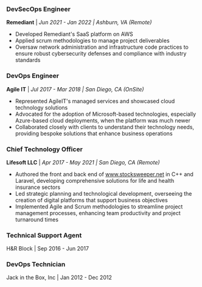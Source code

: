 ### DevSecOps Engineer
**Remediant** | *Jun 2021 - Jan 2022 | Ashburn, VA (Remote)*

- Developed Remediant's SaaS platform on AWS
- Applied scrum methodologies to manage project deliverables
- Oversaw network administration and infrastructure code practices to ensure robust cybersecurity defenses and compliance with industry standards

### DevOps Engineer
**Agile IT** | *Jul 2017 - Mar 2018 | San Diego, CA (OnSite)*

- Represented AgileIT's managed services and showcased cloud technology solutions
- Advocated for the adoption of Microsoft-based technologies, especially Azure-based cloud deployments, when the platform was much newer
- Collaborated closely with clients to understand their technology needs, providing bespoke solutions that enhance business operations

### Chief Technology Officer
**Lifesoft LLC** | *Apr 2017 - May 2021 | San Diego, CA (Remote)*

- Authored the front and back end of www.stocksweeper.net in C++ and Laravel, developing comprehensive solutions for life and health insurance sectors
- Led strategic planning and technological development, overseeing the creation of digital platforms that support business objectives
- Implemented Agile and Scrum methodologies to streamline project management processes, enhancing team productivity and project turnaround times

### Technical Support Agent
H&R Block | Sep 2016 - Jun 2017 

### DevOps Technician
Jack in the Box, Inc | Jan 2012 - Dec 2012 


